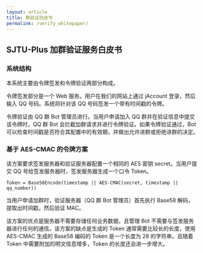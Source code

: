 ```yaml
---
layout: article
title: 群验证白皮书
permalink: /verify_whitepaper/
---
```


## SJTU-Plus 加群验证服务白皮书

### 系统结构

本系统主要由令牌签发和令牌验证两部分构成。

令牌签发部分是一个 Web 服务。用户在我们的网站上通过 jAccount 登录，然后输入 QQ 号码。系统将针对该 QQ 号码签发一个带有时间戳的令牌。

令牌验证由 QQ 群 Bot 管理员进行。当用户申请加入 QQ 群并在验证信息中提交该令牌时，QQ 群 Bot 会拦截加群请求并进行令牌验证。如果令牌验证通过，Bot 可以检查时间戳是否符合其配置中的有效期，并做出允许进群或拒绝进群的决定。

### 基于 AES-CMAC 的令牌方案

该方案要求签发服务器和验证服务器配置一个相同的 AES 密钥 secret。当用户提交 QQ 号给签发服务器时，签发服务器生成一个口令 Token。

```
Token = Base58Encode(timestamp || AES-CMAC(secret, timestamp || qq_number))
```

当用户申请加群时，验证服务器（QQ 群 Bot 管理员）首先执行 Base58 解码，提取出时间戳，然后验证 MAC。

该方案的优点是服务器不需要存储任何业务数据，且管理 Bot 不需要与签发服务器进行任何的通信。该方案的缺点是生成的 Token 通常需要比较长的长度，使用 AES-CMAC 生成的 Base58 编码的 Token 是一个长度为 28 的字符串。且随着 Token 中需要附加的明文信息增多，Token 的长度还会进一步增大。
